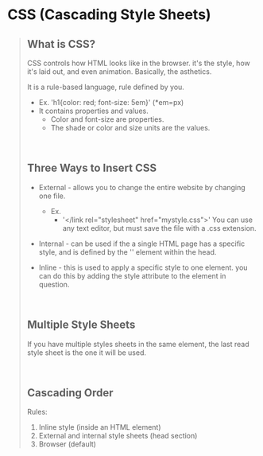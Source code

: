 # CSS (Cascading Style Sheets)

> ## What is CSS?
>
 > CSS controls how HTML looks like in the browser. it's the style, how it's laid out, and even animation. Basically, the asthetics.
 >
 >It is a rule-based language, rule defined by you.
 > - Ex. 'h1{color: red; 
          font-size: 5em}' (*em=px)
> - It contains properties and values.
>   - Color and font-size are properties.
>   - The shade or color and size units are the values.
>
><br/>
>
> ## Three Ways to Insert CSS
>
> - External - allows you to change the entire website by changing one file.
>   - Ex. 
>       - '</link rel="stylesheet" href="mystyle.css">'
> You can use any text editor, but must save the file with a .css extension.
>
> - Internal - can be used if the a single HTML page has a specific style, and is defined by the '</style>' element within the head.
>
> - Inline - this is used to apply a specific style to one element. you can do this by adding the style attribute to the element in question.
>
> <br/>
>
> ## Multiple Style Sheets
>
> If you have multiple styles sheets in the same element, the last read style sheet is the one it will be used.
>
><br/>
>
> ## Cascading Order
>
>Rules:
> 1. Inline style (inside an HTML element)
> 2. External and internal style sheets (head section)
> 3. Browser (default)

